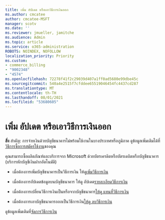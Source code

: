 ```yaml
---
title: เพิ่ม อัปเดต หรือเอาวิธีการเงินออก
ms.author: cmcatee
author: cmcatee-MSFT
manager: scotv
ms.date: ''
ms.reviewer: jmueller, jamitche
ms.audience: Admin
ms.topic: article
ms.service: o365-administration
ROBOTS: NOINDEX, NOFOLLOW
localization_priority: Priority
ms.custom:
- commerce_billing
- "9002348"
- "4574"
ms.openlocfilehash: 72278f41f2c29039d407a1ff0ad5680e99dbe45c
ms.sourcegitcommit: 540a4e2515f7cfddee65519046454fc4437cd287
ms.translationtype: MT
ms.contentlocale: th-TH
ms.lasthandoff: 08/01/2021
ms.locfileid: "53680605"
---
```

# <a name="add-update-or-remove-payment-method"></a>เพิ่ม อัปเดต หรือเอาวิธีการเงินออก

**สิ่ง** สําคัญ: การจ่ายเงินด้วยบัญชีธนาคารไม่พร้อมใช้งานในบางประเทศหรือภูมิภาค ดูข้อมูลเพิ่มเติมได้ที่ [วิธีการซื้อการสมัครใช้งาน](/microsoft-365/commerce/billing-and-payments/pay-for-your-subscription)ของคุณ 

คุณสามารถซื้อผลิตภัณฑ์และบริการจาก Microsoft ด้วยบัตรเครดิตหรือบัตรเดบิตหรือบัญชีธนาคาร (บริการหักบัญชีเงินฝากอัตโนมัติ)

- เมื่อต้องการเพิ่มบัญชีธนาคารเป็นวิธีการเงิน ให้ดู[เพิ่มวิธีการเงิน](/microsoft-365/commerce/billing-and-payments/manage-payment-methods#add-a-payment-method)

- เมื่อต้องการอัปเดตข้อมูลบนบัญชีธนาคาร ให้ดู อัปเดต[รายละเอียดวิธีการเงิน](/microsoft-365/commerce/billing-and-payments/manage-payment-methods#update-payment-method-details)

- เมื่อต้องการเปลี่ยนวิธีการเงินเป็นหรือจากบัญชีธนาคาร[ให้ดู แทนที่วิธีการเงิน](/microsoft-365/commerce/billing-and-payments/manage-payment-methods#replace-a-payment-method)

- เมื่อต้องการเอาบัญชีธนาคารออกเป็นวิธีการเงิน[ให้ดู ลบวิธีการเงิน](/microsoft-365/commerce/billing-and-payments/manage-payment-methods#delete-a-payment-method)

ดูข้อมูลเพิ่มเติมที่[จัดการวิธีการเงิน](/microsoft-365/commerce/billing-and-payments/manage-payment-methods)
